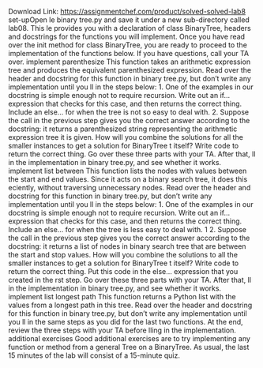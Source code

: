 Download Link: https://assignmentchef.com/product/solved-solved-lab8
<br>
set-upOpen le binary tree.py and save it under a new sub-directory called lab08. This le provides you with a declaration of class BinaryTree, headers and docstrings for the functions you will implement. Once you have read over the init method for class BinaryTree, you are ready to proceed to the implementation of the functions below. If you have questions, call your TA over. implement parenthesize This function takes an arithmetic expression tree and produces the equivalent parenthesized expression. Read over the header and docstring for this function in binary tree.py, but don’t write any implementation until you ll in the steps below: 1. One of the examples in our docstring is simple enough not to require recursion. Write out an if… expression that checks for this case, and then returns the correct thing. Include an else… for when the tree is not so easy to deal with. 2. Suppose the call in the previous step gives you the correct answer according to the docstring: it returns a parenthesized string representing the arithmetic expression tree it is given. How will you combine the solutions for all the smaller instances to get a solution for BinaryTree t itself? Write code to return the correct thing. Go over these three parts with your TA. After that, ll in the implementation in binary tree.py, and see whether it works. implement list between This function lists the nodes with values between the start and end values. Since it acts on a binary search tree, it does this eciently, without traversing unnecessary nodes. Read over the header and docstring for this function in binary tree.py, but don’t write any implementation until you ll in the steps below: 1. One of the examples in our docstring is simple enough not to require recursion. Write out an if… expression that checks for this case, and then returns the correct thing. Include an else… for when the tree is less easy to deal with. 1 2. Suppose the call in the previous step gives you the correct answer according to the docstring: it returns a list of nodes in binary search tree that are between the start and stop values. How will you combine the solutions to all the smaller instances to get a solution for BinaryTree t itself? Write code to return the correct thing. Put this code in the else… expression that you created in the rst step. Go over these three parts with your TA. After that, ll in the implementation in binary tree.py, and see whether it works. implement list longest path This function returns a Python list with the values from a longest path in this tree. Read over the header and docstring for this function in binary tree.py, but don’t write any implementation until you ll in the same steps as you did for the last two functions. At the end, review the three steps with your TA before lling in the implementation. additional exercises Good additional exercises are to try implementing any function or method from a general Tree on a BinaryTree. As usual, the last 15 minutes of the lab will consist of a 15-minute quiz.